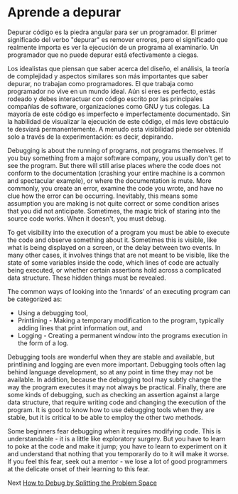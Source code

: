 # Aprende a depurar
[//]: # (Version:1.0.0)

Depurar código es la piedra angular para ser un programador. El primer significado del verbo "depurar" es remover errores, pero el significado que realmente importa es ver la ejecución de un programa al examinarlo. Un programador que no puede depurar está efectivamente a ciegas.

Los idealistas que piensan que saber acerca del diseño, el análisis, la teoría de complejidad y aspectos similares son más importantes que saber depurar, no trabajan como programadores. El que trabaja como programador no vive en un mundo ideal. Aún si eres es perfecto, estás rodeado y debes interactuar con código escrito por las principales compañías de software, organizaciones como GNU y tus colegas. La mayoría de este código es imperfecto e imperfectamente documentado. Sin la habilidad de visualizar la ejecución de este código, el más leve obstáculo te desviará permanentemente. A menudo esta visibilidad piede ser obtenida solo a través de la experimentación: es decir, depirando.

Debugging is about the running of programs, not programs themselves. If you buy something from a major software company, you usually don't get to see the program. But there will still arise places where the code does not conform to the documentation (crashing your entire machine is a common and spectacular example), or where the documentation is mute. More commonly, you create an error, examine the code you wrote, and have no clue how the error can be occurring. Inevitably, this means some assumption you are making is not quite correct or some condition arises that you did not anticipate. Sometimes, the magic trick of staring into the source code works. When it doesn't, you must debug.

To get visibility into the execution of a program you must be able to execute the code and observe something about it. Sometimes this is visible, like what is being displayed on a screen, or the delay between two events. In many other cases, it involves things that are not meant to be visible, like the state of some variables inside the code, which lines of code are actually being executed, or whether certain assertions hold across a complicated data structure. These hidden things must be revealed.

The common ways of looking into the ‘innards’ of an executing program can be categorized as:

- Using a debugging tool,
- Printlining - Making a temporary modification to the program, typically adding lines that print information out, and
- Logging - Creating a permanent window into the programs execution in the form of a log.

Debugging tools are wonderful when they are stable and available, but printlining and logging are even more important. Debugging tools often lag behind language development, so at any point in time they may not be available. In addition, because the debugging tool may subtly change the way the program executes it may not always be practical. Finally, there are some kinds of debugging, such as checking an assertion against a large data structure, that require writing code and changing the execution of the program. It is good to know how to use debugging tools when they are stable, but it is critical to be able to employ the other two methods.

Some beginners fear debugging when it requires modifying code. This is understandable - it is a little like exploratory surgery. But you have to learn to poke at the code and make it jump; you have to learn to experiment on it and understand that nothing that you temporarily do to it will make it worse. If you feel this fear, seek out a mentor - we lose a lot of good programmers at the delicate onset of their learning to this fear.

Next [How to Debug by Splitting the Problem Space](02-How-to-Debug-by-Splitting-the-Problem-Space.md)
